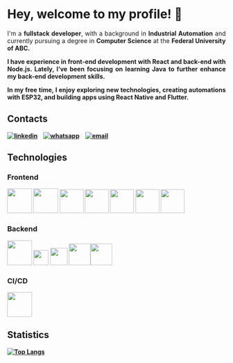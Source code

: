 # Hey, welcome to my profile! 👋
<p align="justify">I'm a <strong>fullstack developer</strong>, with a background in <strong>Industrial Automation</strong> and currently pursuing a degree in <strong>Computer Science</strong> at the <strong>Federal University of ABC<strong/>.</p>
<p align="justify">I have experience in <strong>front-end</strong> development with <strong>React</strong> and <strong>back-end</strong> with <strong>Node.js</strong>. Lately, I’ve been focusing on learning <strong>Java</strong> to further enhance my back-end development skills.</p>
<p align="justify">In my free time, I enjoy exploring <strong>new technologies</strong>, creating automations with <strong>ESP32</strong>, and building apps using <strong>React Native</strong> and <strong>Flutter.</strong></p>

## Contacts
[![linkedin](https://img.shields.io/badge/LinkedIn-007bb6.svg?style=for-the-badge&logo=Linkedin)](https://www.linkedin.com/in/ashiley-santiago/)&nbsp;&nbsp;&nbsp;
[![whatsapp](https://img.shields.io/badge/WhatsApp-34af23.svg?style=for-the-badge&logo=whatsapp&logoColor=white)](https://api.whatsapp.com/send?phone=5511976989145&text=Oi,%20Ashiley.%20Te%20achei%20no%20Github)&nbsp;&nbsp;&nbsp;
[![email](https://img.shields.io/badge/Email-da4d39.svg?style=for-the-badge&logo=Gmail&logoColor=white)](mailto:ashiley.santiago.r@gmail.com) 

## Technologies
### Frontend
<img src='https://camo.githubusercontent.com/311cbfed538b4cd6bdcfba8d39fdbd8cc79ff17e358c73508ab84f5d6d119664/68747470733a2f2f7374617469632d30302e69636f6e6475636b2e636f6d2f6173736574732e30302f6a6176612d69636f6e2d3135313178323034382d36696b78383330312e706e67' height='57' > <img src='https://user-images.githubusercontent.com/72052532/168718252-2a823c5b-6166-4d3d-b386-99d714b39d6c.png' height='57' /> <img src='https://user-images.githubusercontent.com/72052532/168714477-59c0f3d4-8f34-4739-b984-560b220744ac.png' height='55' /> <img src='https://user-images.githubusercontent.com/72052532/168715966-6d16a401-214b-43b6-9ca0-400bff9efd4c.png' height='55'/> <img src='https://user-images.githubusercontent.com/72052532/168715266-fd9a308d-24c5-4a15-90e6-1e419abc4b90.png' height='55'/> <img src='https://user-images.githubusercontent.com/72052532/168716485-a871116d-7ea9-4a53-8725-12d4d72c31cb.png' height='55'/> <img src='https://camo.githubusercontent.com/54922db761f9998ca835943a0615a5c0842c6248da2d02d0cbda640649e51f0f/68747470733a2f2f63646e2d69636f6e732d706e672e666c617469636f6e2e636f6d2f3531322f353936382f353936383334322e706e67' height='55'/>
<br />

### Backend
<img src='https://static-00.iconduck.com/assets.00/java-icon-1511x2048-6ikx8301.png' height='57'/>
<img src='https://user-images.githubusercontent.com/72052532/168718702-896385d9-0b79-459f-b677-66d933be39d2.png' height='35'/> <img src='https://user-images.githubusercontent.com/72052532/168719062-dbd01d94-ea07-48bb-b4c5-7289f02b7ddd.png' height='40'/> <img src='https://user-images.githubusercontent.com/72052532/168719538-45bedcfb-f634-48b8-9d35-8bc24c58694d.png' height='50'/><img src='https://cdn-icons-png.flaticon.com/512/5968/5968342.png' height='50'/>
<br />

### CI/CD
<img src='https://user-images.githubusercontent.com/72052532/168719842-55a05732-a857-4bcb-820d-73e2f2a46c96.png' height='57'/>

## Statistics
[![Top Langs](https://github-readme-stats.vercel.app/api/top-langs/?username=AshileySabah&hide=html,css&count_private=true&theme=bear&hide_border=true&layout=donut&exclude_repo=screenmatch)](https://github.com/AshileySabah)
